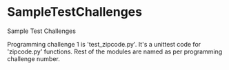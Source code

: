 # SampleTestChallenges
Sample Test Challenges

Programming challenge 1 is 'test_zipcode.py'. It's a unittest code for 'zipcode.py' functions.
Rest of the modules are named as per programming challenge number.
